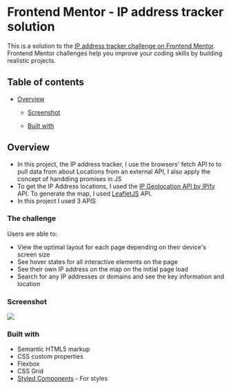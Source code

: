 # Frontend Mentor - IP address tracker solution

This is a solution to the [IP address tracker challenge on Frontend Mentor](https://www.frontendmentor.io/challenges/ip-address-tracker-I8-0yYAH0). Frontend Mentor challenges help you improve your coding skills by building realistic projects.

## Table of contents

- [Overview](#overview)

  - [Screenshot](#screenshot)

  - [Built with](#built-with)

## Overview

- In this project, the IP address tracker, I use the browsers' fetch API to to pull data from about
  Locations from an external API, I also apply the concept of handdling promises in JS
- To get the IP Address locations, I used the [IP Geolocation API by IPify](https://geo.ipify.org/) API. To generate the map, I used [LeafletJS](https://leafletjs.com/) API.
- In this project I used 3 APIS

### The challenge

Users are able to:

- View the optimal layout for each page depending on their device's screen size
- See hover states for all interactive elements on the page
- See their own IP address on the map on the initial page load
- Search for any IP addresses or domains and see the key information and location

### Screenshot

![](./screenshot.png)

### Built with

- Semantic HTML5 markup
- CSS custom properties
- Flexbox
- CSS Grid
- [Styled Components](https://styled-components.com/) - For styles
